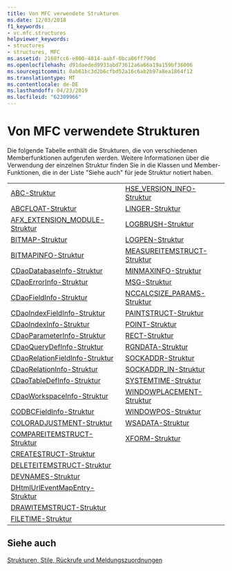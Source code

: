 ```yaml
---
title: Von MFC verwendete Strukturen
ms.date: 12/03/2018
f1_keywords:
- vc.mfc.structures
helpviewer_keywords:
- structures
- structures, MFC
ms.assetid: 2168fcc6-e800-4814-aabf-0bca86ff790d
ms.openlocfilehash: d91daeded9933abd73612a6a66a19a159bf36006
ms.sourcegitcommit: 0ab61bc3d2b6cfbd52a16c6ab2b97a8ea1864f12
ms.translationtype: MT
ms.contentlocale: de-DE
ms.lasthandoff: 04/23/2019
ms.locfileid: "62309966"
---
```

# <a name="structures-used-by-mfc"></a>Von MFC verwendete Strukturen

Die folgende Tabelle enthält die Strukturen, die von verschiedenen Memberfunktionen aufgerufen werden. Weitere Informationen über die Verwendung der einzelnen Struktur finden Sie in die Klassen und Member-Funktionen, die in der Liste "Siehe auch" für jede Struktur notiert haben.

|||
|-|-|
|[ABC-Struktur](/windows/desktop/api/wingdi/ns-wingdi-_abc)|[HSE_VERSION_INFO-Struktur](../../mfc/reference/hse-version-info-structure.md)|
|[ABCFLOAT-Struktur](/windows/desktop/api/wingdi/ns-wingdi-_abcfloat)|[LINGER-Struktur](/windows/desktop/api/winsock/ns-winsock-linger)|
|[AFX_EXTENSION_MODULE-Struktur](../../mfc/reference/afx-extension-module-structure.md)|[LOGBRUSH-Struktur](/windows/desktop/api/wingdi/ns-wingdi-taglogbrush)|
|[BITMAP-Struktur](/windows/desktop/api/wingdi/ns-wingdi-tagbitmap)|[LOGPEN-Struktur](/windows/desktop/api/Wingdi/ns-wingdi-taglogpen)|
|[BITMAPINFO-Struktur](/windows/desktop/api/wingdi/ns-wingdi-tagbitmapinfo)|[MEASUREITEMSTRUCT-Struktur](/windows/desktop/api/winuser/ns-winuser-tagmeasureitemstruct)|
|[CDaoDatabaseInfo-Struktur](../../mfc/reference/cdaodatabaseinfo-structure.md)|[MINMAXINFO-Struktur](/windows/desktop/api/winuser/ns-winuser-tagminmaxinfo)|
|[CDaoErrorInfo-Struktur](../../mfc/reference/cdaoerrorinfo-structure.md)|[MSG-Struktur](/windows/desktop/api/winuser/ns-winuser-tagmsg)|
|[CDaoFieldInfo-Struktur](../../mfc/reference/cdaofieldinfo-structure.md)|[NCCALCSIZE_PARAMS-Struktur](/windows/desktop/api/winuser/ns-winuser-tagnccalcsize_params)|
|[CDaoIndexFieldInfo-Struktur](../../mfc/reference/cdaoindexfieldinfo-structure.md)|[PAINTSTRUCT-Struktur](/windows/desktop/api/winuser/ns-winuser-tagpaintstruct)|
|[CDaoIndexInfo-Struktur](../../mfc/reference/cdaoindexinfo-structure.md)|[POINT-Struktur](/windows/desktop/api/windef/ns-windef-tagpoint)|
|[CDaoParameterInfo-Struktur](../../mfc/reference/cdaoparameterinfo-structure.md)|[RECT-Struktur](/windows/desktop/api/windef/ns-windef-tagrect)|
|[CDaoQueryDefInfo-Struktur](../../mfc/reference/cdaoquerydefinfo-structure.md)|[RGNDATA-Struktur](/windows/desktop/api/wingdi/ns-wingdi-_rgndata)|
|[CDaoRelationFieldInfo-Struktur](../../mfc/reference/cdaorelationfieldinfo-structure.md)|[SOCKADDR-Struktur](/windows/desktop/winsock/sockaddr-2)|
|[CDaoRelationInfo-Struktur](../../mfc/reference/cdaorelationinfo-structure.md)|[SOCKADDR_IN-Struktur](/windows/desktop/winsock/sockaddr-2)|
|[CDaoTableDefInfo-Struktur](../../mfc/reference/cdaotabledefinfo-structure.md)|[SYSTEMTIME-Struktur](/windows/desktop/api/minwinbase/ns-minwinbase-systemtime)
|[CDaoWorkspaceInfo-Struktur](../../mfc/reference/cdaoworkspaceinfo-structure.md)|[WINDOWPLACEMENT-Struktur](/windows/desktop/api/winuser/ns-winuser-tagwindowplacement)|
|[CODBCFieldInfo-Struktur](../../mfc/reference/codbcfieldinfo-structure.md)|[WINDOWPOS-Struktur](/windows/desktop/api/winuser/ns-winuser-tagwindowpos)
|[COLORADJUSTMENT-Struktur](/windows/desktop/api/wingdi/ns-wingdi-tagcoloradjustment)|[WSADATA-Struktur](/windows/desktop/api/winsock2/ns-winsock2-wsadata)|
|[COMPAREITEMSTRUCT-Struktur](/windows/desktop/api/winuser/ns-winuser-tagcompareitemstruct)|[XFORM-Struktur](/windows/desktop/api/wingdi/ns-wingdi-tagxform)|
|[CREATESTRUCT-Struktur](/windows/desktop/api/winuser/ns-winuser-tagcreatestructa)||
|[DELETEITEMSTRUCT-Struktur](/windows/desktop/api/winuser/ns-winuser-tagdeleteitemstruct)||
|[DEVNAMES-Struktur](/windows/desktop/api/commdlg/ns-commdlg-tagdevnames)||
|[DHtmlUrlEventMapEntry-Struktur](../../mfc/reference/dhtmlurleventmapentry-structure.md)||
|[DRAWITEMSTRUCT-Struktur](/windows/desktop/api/winuser/ns-winuser-tagdrawitemstruct)||
|[FILETIME-Struktur](/windows/desktop/api/minwinbase/ns-minwinbase-filetime)||

## <a name="see-also"></a>Siehe auch

[Strukturen, Stile, Rückrufe und Meldungszuordnungen](../../mfc/reference/structures-styles-callbacks-and-message-maps.md)
